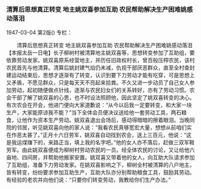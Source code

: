 ### 清算后思想真正转变  地主姚双喜参加互助  农民帮助解决生产困难姚感动落泪

1947-03-04
第2版()
专栏：

　　清算后思想真正转变
    地主姚双喜参加互助
    农民帮助解决生产困难姚感动落泪
    【本报太岳一日电】长子柳树村被清算地主姚双喜等，思想转变参加了互助组，要依靠劳动发家。姚双喜原系经营地主，并历任旧政权村长，曾百般压榨农民，该村农民首先与他清算。清算后姚封建气焰仍未减，仇视干部厌恶群众，直至全村查封建运动结束后，思想才逐渐有了转变，认识到要下力劳动才能有吃穿，可是思想上又矛盾，不愿见群众，只是每天天不亮起来拾粪。不久又进一步动员了自己女人参加劳动，起初随便做点针线，逐渐与农民妇女们的关系转好，亦有了劳动习惯。农会干部了解了姚双喜的心思，也不时设法照顾他，因此坚定了姚双喜转变的决心。有次农会在开会，他进门便向大家道歉说：“从今以后我一定要转变，和大家一块生产，大家能原谅我不能？”当下全体会员便决议送给他一套劳动工具，两石粮食，让他作为资本生产劳动。姚双喜退出会场后，感动得暗暗的擦着眼泪。当晚同院的邻居，听见姚双喜向他的家人说：“我看农民真够宽宏大量，想想从前咱们实在作恶太甚了。”正月十六日劳军，姚双喜自动找到农会，送上三百元，他说：“这是我运煤赚下的，来路正当，填上我的名字吧。”他的女人亦不落后，赶做三双军鞋劳军。由此姚双喜便成为柳树村劳动农民的一员。经全体农民的讨论，又让给他六亩地、四间房，并帮助他搬家安置。姚双喜又带着他的女人，向互助大队请求参加了互助组，准备下力劳动发家。在姚双喜影响之下，柳树全村被清算的八户地主，皆有转变，纷纷要求参加互助生产，互助大队亦分别帮助粮食工具，鼓励其劳动。有经验的老农并向他们说：“只要你们转变劳动，我教给你们生产办法。”
